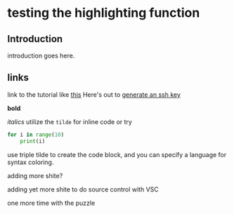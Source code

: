 # testing the highlighting function


## Introduction
introduction goes here.

## links
link to the tutorial like [this](https://github.com/fiendskrah/204gh/blob/master/github_tutorial.md)
Here's out to [generate an ssh key](https://help.github.com/en/github/authenticating-to-github/generating-a-new-ssh-key-and-adding-it-to-the-ssh-agent)

**bold**

*italics*
utilize the `tilde` for inline code
or try 

```python
for i in range(10)
    print(i)
```
  
use triple tilde to create the code block, and you can specify a language for syntax coloring.

adding more shite?

adding yet more shite to do source control with VSC

one more time with the puzzle

